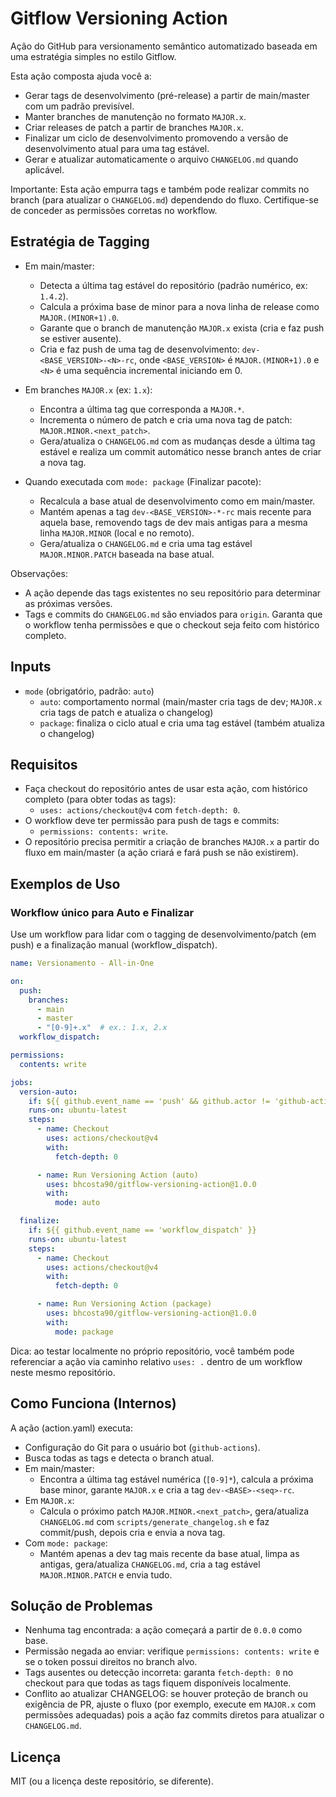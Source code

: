 # Gitflow Versioning Action

Ação do GitHub para versionamento semântico automatizado baseada em uma estratégia simples no estilo Gitflow.

Esta ação composta ajuda você a:
- Gerar tags de desenvolvimento (pré-release) a partir de main/master com um padrão previsível.
- Manter branches de manutenção no formato `MAJOR.x`.
- Criar releases de patch a partir de branches `MAJOR.x`.
- Finalizar um ciclo de desenvolvimento promovendo a versão de desenvolvimento atual para uma tag estável.
- Gerar e atualizar automaticamente o arquivo `CHANGELOG.md` quando aplicável.

Importante: Esta ação empurra tags e também pode realizar commits no branch (para atualizar o `CHANGELOG.md`) dependendo do fluxo. Certifique-se de conceder as permissões corretas no workflow.

## Estratégia de Tagging

- Em main/master:
  - Detecta a última tag estável do repositório (padrão numérico, ex: `1.4.2`).
  - Calcula a próxima base de minor para a nova linha de release como `MAJOR.(MINOR+1).0`.
  - Garante que o branch de manutenção `MAJOR.x` exista (cria e faz push se estiver ausente).
  - Cria e faz push de uma tag de desenvolvimento: `dev-<BASE_VERSION>-<N>-rc`, onde `<BASE_VERSION>` é `MAJOR.(MINOR+1).0` e `<N>` é uma sequência incremental iniciando em 0.

- Em branches `MAJOR.x` (ex: `1.x`):
  - Encontra a última tag que corresponda a `MAJOR.*`.
  - Incrementa o número de patch e cria uma nova tag de patch: `MAJOR.MINOR.<next_patch>`.
  - Gera/atualiza o `CHANGELOG.md` com as mudanças desde a última tag estável e realiza um commit automático nesse branch antes de criar a nova tag.

- Quando executada com `mode: package` (Finalizar pacote):
  - Recalcula a base atual de desenvolvimento como em main/master.
  - Mantém apenas a tag `dev-<BASE_VERSION>-*-rc` mais recente para aquela base, removendo tags de dev mais antigas para a mesma linha `MAJOR.MINOR` (local e no remoto).
  - Gera/atualiza o `CHANGELOG.md` e cria uma tag estável `MAJOR.MINOR.PATCH` baseada na base atual.

Observações:
- A ação depende das tags existentes no seu repositório para determinar as próximas versões.
- Tags e commits do `CHANGELOG.md` são enviados para `origin`. Garanta que o workflow tenha permissões e que o checkout seja feito com histórico completo.

## Inputs

- `mode` (obrigatório, padrão: `auto`)
  - `auto`: comportamento normal (main/master cria tags de dev; `MAJOR.x` cria tags de patch e atualiza o changelog)
  - `package`: finaliza o ciclo atual e cria uma tag estável (também atualiza o changelog)

## Requisitos

- Faça checkout do repositório antes de usar esta ação, com histórico completo (para obter todas as tags):
  - `uses: actions/checkout@v4` com `fetch-depth: 0`.
- O workflow deve ter permissão para push de tags e commits:
  - `permissions: contents: write`.
- O repositório precisa permitir a criação de branches `MAJOR.x` a partir do fluxo em main/master (a ação criará e fará push se não existirem).

## Exemplos de Uso

### Workflow único para Auto e Finalizar

Use um workflow para lidar com o tagging de desenvolvimento/patch (em push) e a finalização manual (workflow_dispatch).

```yaml
name: Versionamento - All-in-One

on:
  push:
    branches:
      - main
      - master
      - "[0-9]+.x"  # ex.: 1.x, 2.x
  workflow_dispatch:

permissions:
  contents: write

jobs:
  version-auto:
    if: ${{ github.event_name == 'push' && github.actor != 'github-actions[bot]' }}
    runs-on: ubuntu-latest
    steps:
      - name: Checkout
        uses: actions/checkout@v4
        with:
          fetch-depth: 0

      - name: Run Versioning Action (auto)
        uses: bhcosta90/gitflow-versioning-action@1.0.0
        with:
          mode: auto

  finalize:
    if: ${{ github.event_name == 'workflow_dispatch' }}
    runs-on: ubuntu-latest
    steps:
      - name: Checkout
        uses: actions/checkout@v4
        with:
          fetch-depth: 0

      - name: Run Versioning Action (package)
        uses: bhcosta90/gitflow-versioning-action@1.0.0
        with:
          mode: package
```

Dica: ao testar localmente no próprio repositório, você também pode referenciar a ação via caminho relativo `uses: .` dentro de um workflow neste mesmo repositório.

## Como Funciona (Internos)

A ação (action.yaml) executa:
- Configuração do Git para o usuário bot (`github-actions`).
- Busca todas as tags e detecta o branch atual.
- Em main/master:
  - Encontra a última tag estável numérica (`[0-9]*`), calcula a próxima base minor, garante `MAJOR.x` e cria a tag `dev-<BASE>-<seq>-rc`.
- Em `MAJOR.x`:
  - Calcula o próximo patch `MAJOR.MINOR.<next_patch>`, gera/atualiza `CHANGELOG.md` com `scripts/generate_changelog.sh` e faz commit/push, depois cria e envia a nova tag.
- Com `mode: package`:
  - Mantém apenas a dev tag mais recente da base atual, limpa as antigas, gera/atualiza `CHANGELOG.md`, cria a tag estável `MAJOR.MINOR.PATCH` e envia tudo.

## Solução de Problemas

- Nenhuma tag encontrada: a ação começará a partir de `0.0.0` como base.
- Permissão negada ao enviar: verifique `permissions: contents: write` e se o token possui direitos no branch alvo.
- Tags ausentes ou detecção incorreta: garanta `fetch-depth: 0` no checkout para que todas as tags fiquem disponíveis localmente.
- Conflito ao atualizar CHANGELOG: se houver proteção de branch ou exigência de PR, ajuste o fluxo (por exemplo, execute em `MAJOR.x` com permissões adequadas) pois a ação faz commits diretos para atualizar o `CHANGELOG.md`.

## Licença

MIT (ou a licença deste repositório, se diferente).
